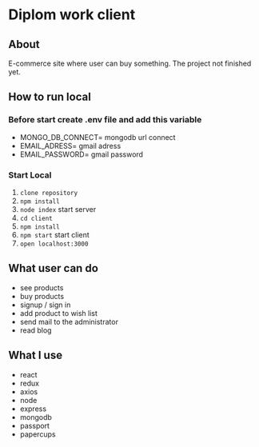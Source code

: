 # Diplom work client
 
## About

E-commerce site where user can buy something.
The project not finished yet.

## How to run local

### Before start create .env file and add this variable

- MONGO_DB_CONNECT= mongodb url connect
- EMAIL_ADRESS= gmail adress
- EMAIL_PASSWORD= gmail password

### Start Local

1. `clone repository`
2. `npm install`
3. `node index`         start server
4. `cd client`
5. `npm install`
6. `npm start`          start client
7. `open localhost:3000` 

## What user can do

- see products
- buy products
- signup / sign in
- add product to wish list
- send mail to the administrator
- read blog

## What I use 

- react
- redux
- axios
- node
- express
- mongodb
- passport
- papercups